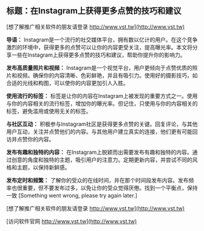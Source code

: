 ## **标题：在Instagram上获得更多点赞的技巧和建议**

[想了解推广相关软件的朋友请登录 http://www.vst.tw](http://www.vst.tw)

**导语：**
Instagram是一个流行的社交媒体平台，拥有数以亿计的用户。在这个竞争激烈的环境中，获得更多的点赞可以让你的内容更受关注，提高曝光率。本文将分享一些在Instagram上获得更多点赞的技巧和建议，帮助你提升你的影响力。

**发布高质量照片和视频：**
Instagram是一个视觉平台，用户更倾向于点赞优质的照片和视频。确保你的内容清晰、色彩鲜艳，并且有吸引力。使用好的摄影技巧，如合适的光线和构图，可以使你的内容更加引人入胜。

**使用流行的标签：**
标签是让你的内容在Instagram上被发现的重要方式之一。使用与你的内容相关的流行标签，增加你的曝光率。但记住，只使用与你的内容相关的标签，避免滥用或使用无关的标签。

**与社区互动：**
积极参与Instagram社区是获得更多点赞的关键。回复评论，与其他用户互动，关注并点赞他们的内容。与其他用户建立真实的连接，他们更有可能回访并点赞你的内容。

**发布有趣和独特的内容：**
在Instagram上脱颖而出需要发布有趣和独特的内容。通过创意的角度和独特的主题，吸引用户的注意力。定期更新内容，并尝试不同的风格和主题，以保持新鲜感。

**发布定时和频繁：**
了解你的受众的在线时间，并在那个时间段发布内容。发布频率也很重要，但不要发布过多，以免让你的受众觉得厌倦。找到一个平衡点，保持一致
[Something went wrong, please try again later.]

[想了解推广相关软件的朋友请登录 http://www.vst.tw](http://www.vst.tw)


[访问软件官网 http://www.vst.tw](http://www.vst.tw)
